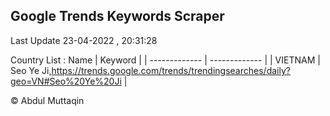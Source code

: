

## Google Trends Keywords Scraper 
 
Last Update 23-04-2022 , 20:31:28

Country List :
 Name  | Keyword |
| ------------- | ------------- |
| VIETNAM | Seo Ye Ji,https://trends.google.com/trends/trendingsearches/daily?geo=VN#Seo%20Ye%20Ji |



© Abdul Muttaqin 
